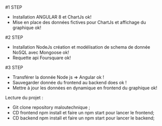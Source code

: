 #1 STEP 

 - Installation ANGULAR 8 et ChartJs  ok!
 - Mise en place des données fictives pour ChartJs et affichage du graphique ok!

 #2 STEP

 - Installation NodeJs création et modélisation de schema de donnée NoSQL avec Mongoose ok!
 - Requette api Foursquare ok!

 #3 STEP

  - Transférer la donnée Node js => Angular ok !
  - Sauvegarder donnée du frontend au backend does ok !
  - Mettre à jour les données en dynamique en frontend du graphique ok!
 

Lecture du projet :

- Git clone repository maloutechnique ;
- CD frontend npm install et faire un npm start pour lancer le frontend;
- CD backend npm install et faire un npm start pour lancer le backend;